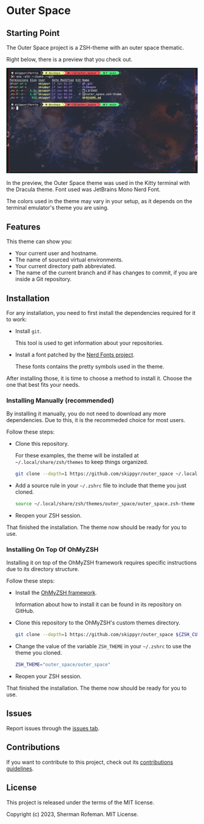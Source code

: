 # Outer Space

## Starting Point

The Outer Space project is a ZSH-theme with an outer space thematic.

Right below, there is a preview that you check out.

![](./images/preview.png)

In the preview, the Outer Space theme was used in the Kitty terminal with the Dracula theme. Font used was JetBrains Mono Nerd Font.

The colors used in the theme may vary in your setup, as it depends on the terminal emulator's theme you are using.

## Features

This theme can show you:

* Your current user and hostname.
* The name of sourced virtual environments.
* Your current directory path abbreviated.
* The name of the current branch and if has changes to commit, if you are inside a Git repository.

## Installation

For any installation, you need to first install the dependencies required for it to work:

* Install `git`.

	This tool is used to get information about your repositories.

* Install a font patched by the [Nerd Fonts project](https://github.com/ryanoasis/nerd-fonts).

	These fonts contains the pretty symbols used in the theme.

After installing those, it is time to choose a method to install it. Choose the one that best fits your needs.

### Installing Manually (recommended)

By installing it manually, you do not need to download any more dependencies. Due to this, it is the recommeded choice for most users.

Follow these steps:

* Clone this repository.

	For these examples, the theme will be installed at `~/.local/share/zsh/themes` to keep things organized.

	```bash
	git clone --depth=1 https://github.com/skippyr/outer_space ~/.local/share/zsh/themes/outer_space
	```

* Add a source rule in your `~/.zshrc` file to include that theme you just cloned.

	```bash
	source ~/.local/share/zsh/themes/outer_space/outer_space.zsh-theme
	```

+ Reopen your ZSH session.

That finished the installation. The theme now should be ready for you to use.

### Installing On Top Of OhMyZSH

Installing it on top of the OhMyZSH framework requires specific instructions due to its directory structure.

Follow these steps:

* Install the [OhMyZSH framework](https://github.com/ohmyzsh/ohmyzsh).

	Information about how to install it can be found in its repository on GitHub.

* Clone this repository to the OhMyZSH's custom themes directory.

	```bash
	git clone --depth=1 https://github.com/skippyr/outer_space ${ZSH_CUSTOM:-${HOME}/.oh-my-zsh/custom}/themes/outer_space
	```

* Change the value of the variable `ZSH_THEME` in your `~/.zshrc` to use the theme you cloned.

	```bash
	ZSH_THEME="outer_space/outer_space"
	```

* Reopen your ZSH session.

That finished the installation. The theme now should be ready for you to use.

## Issues

Report issues through the [issues tab](https://github.com/skippyr/outer_space/issues).

## Contributions

If you want to contribute to this project, check out its [contributions guidelines](https://skippyr.github.io/materials/pages/contributions_guidelines.html).

## License

This project is released under the terms of the MIT license.

Copyright (c) 2023, Sherman Rofeman. MIT License.


